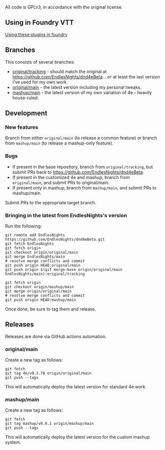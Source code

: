 All code is GPLv3, in accordance with the original license.

## Using in Foundry VTT

[Using these plugins in foundry](https://mdekrey.github.io/foundryvtt-dnd4eBeta)

## Branches

This consists of several branches:

- [original/tracking](https://github.com/mdekrey/foundryvtt-dnd4eBeta/tree/original/tracking) - should match the original at https://github.com/EndlesNights/dnd4eBeta... or at least the last version I've used for my own work.
- [original/main](https://github.com/mdekrey/foundryvtt-dnd4eBeta/tree/original/main) - the latest version including my personal tweaks.
- [mashup/main](https://github.com/mdekrey/foundryvtt-dnd4eBeta/tree/mashup/main) - the latest version of my own variation of 4e - heavily house-ruled.

## Development

### New features

Branch from either `original/main` (to release a common feature) or branch from `mashup/main` (to release a mashup-only feature).

### Bugs

- If present in the base repository, branch from `original/tracking`, but submit PRs back to https://github.com/EndlesNights/dnd4eBeta.
- If present in the customized 4e and mashup, branch from `original/main`, and submit PRs to original/main.
- If present only in mashup, branch from `mashup/main`, and submit PRs to mashup/main.

Submit PRs to the appropriate target branch.

### Bringing in the latest from EndlesNights's version

Run the following:

    git remote add EndlesNights https://github.com/EndlesNights/dnd4eBeta.git
    git fetch EndlesNights
    git fetch origin
    git checkout origin/original/main
    git merge EndlesNights/main
    # resolve merge conflicts and commit
    git push origin HEAD:original/main
    git push origin $(git merge-base origin/original/main EndlesNights/main):original/tracking

    git fetch origin
    git checkout origin/mashup/main
    git merge origin/original/main
    # resolve merge conflicts and commit
    git push origin HEAD:mashup/main

Once done, be sure to tag them and release.

## Releases

Releases are done via GitHub actions automation.

### original/main

Create a new tag as follows:

    git fetch
    git tag 4e/v0.2.78 origin/original/main
    git push --tags

This will automatically deploy the latest version for standard 4e work.

### mashup/main

Create a new tag as follows:

    git fetch
    git tag mashup/v0.0.1 origin/mashup/main
    git push --tags

This will automatically deploy the latest version for the custom mashup system.
